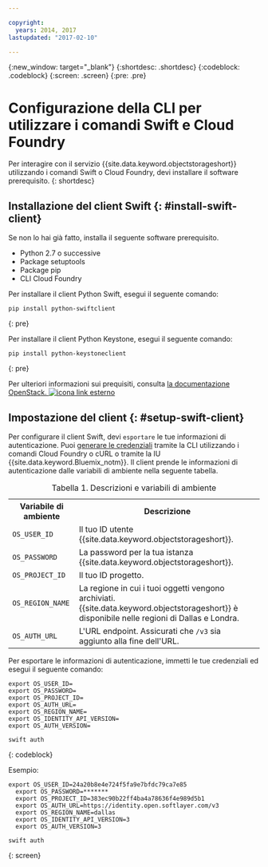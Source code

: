 ```yaml
---

copyright:
  years: 2014, 2017
lastupdated: "2017-02-10"

---
```


{:new_window: target="_blank"}
{:shortdesc: .shortdesc}
{:codeblock: .codeblock}
{:screen: .screen}
{:pre: .pre}

# Configurazione della CLI per utilizzare i comandi Swift e Cloud Foundry

Per interagire con il servizio {{site.data.keyword.objectstorageshort}} utilizzando i comandi Swift o Cloud Foundry, devi installare il software prerequisito.
{: shortdesc}


## Installazione del client Swift {: #install-swift-client}

Se non lo hai già fatto, installa il seguente software prerequisito.
* Python 2.7 o successive
* Package setuptools
* Package pip
* CLI Cloud Foundry


Per installare il client Python Swift, esegui il seguente comando:
```
pip install python-swiftclient
```
{: pre}

Per installare il client Python Keystone, esegui il seguente comando:
```
pip install python-keystoneclient
```
{: pre}

Per ulteriori informazioni sui prequisiti, consulta <a href="http://docs.openstack.org/user-guide/common/cli_install_openstack_command_line_clients.html#install-the-prerequisite-software" target="_blank">la documentazione OpenStack. <img src="../../icons/launch-glyph.svg" alt="icona link esterno"></a>



## Impostazione del client {: #setup-swift-client}

Per configurare il client Swift, devi `esportare` le tue informazioni di autenticazione. Puoi [generare le credenziali](/docs/services/ObjectStorage/os_credentials.html) tramite la CLI utilizzando i comandi Cloud Foundry o cURL o tramite la IU {{site.data.keyword.Bluemix_notm}}. Il client prende le informazioni di autenticazione dalle variabili di ambiente nella seguente tabella.

<table>
<caption> Tabella 1. Descrizioni e variabili di ambiente </caption>
  <tr>
    <th> Variabile di ambiente </th>
    <th> Descrizione </th>
  </tr>
  <tr>
    <td> <code>OS_USER_ID</code> </td>
    <td> Il tuo ID utente {{site.data.keyword.objectstorageshort}}. </td>
  </tr>
  <tr>
    <td> <code>OS_PASSWORD</code> </td>
    <td> La password per la tua istanza {{site.data.keyword.objectstorageshort}}. </td>
  </tr>
  <tr>
    <td> <code>OS_PROJECT_ID</code> </td>
    <td> Il tuo ID progetto. </td>
  </tr>
  <tr>
    <td> <code>OS_REGION_NAME</code> </td>
    <td> La regione in cui i tuoi oggetti vengono archiviati. {{site.data.keyword.objectstorageshort}} è disponibile nelle regioni di Dallas e Londra. </td>
  </tr>
  <tr>
    <td> <code>OS_AUTH_URL</code> </td>
    <td> L'URL endpoint. Assicurati che <code>/v3</code> sia aggiunto alla fine dell'URL. </td>
  </tr>
</table>



Per esportare le informazioni di autenticazione, immetti le tue credenziali ed esegui il seguente comando:
```
export OS_USER_ID=
export OS_PASSWORD=
export OS_PROJECT_ID=
export OS_AUTH_URL=
export OS_REGION_NAME=
export OS_IDENTITY_API_VERSION=
export OS_AUTH_VERSION=

swift auth
```
{: codeblock}


Esempio:
```
export OS_USER_ID=24a20b8e4e724f5fa9e7bfdc79ca7e85
  export OS_PASSWORD=*******
  export OS_PROJECT_ID=383ec90b22ff4ba4a78636f4e989d5b1
  export OS_AUTH_URL=https://identity.open.softlayer.com/v3
  export OS_REGION_NAME=dallas
  export OS_IDENTITY_API_VERSION=3
  export OS_AUTH_VERSION=3

swift auth
```
{: screen}
